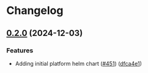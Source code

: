 # Changelog

## [0.2.0](https://github.com/cloudquery/helm-charts/compare/platform-v0.1.0...platform-v0.2.0) (2024-12-03)


### Features

* Adding initial platform helm chart ([#451](https://github.com/cloudquery/helm-charts/issues/451)) ([dfca4e1](https://github.com/cloudquery/helm-charts/commit/dfca4e1573a69b8cd6030878f52917cd69048c9f))
